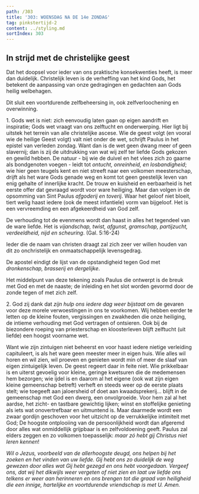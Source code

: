 ```yaml
---
path: /303
title: '303: WOENSDAG NA DE 14e ZONDAG'
tag: pinkstertijd-2
content: ../styling.md
sortIndex: 303
---
```


## In strijd met de christelijke geest

Dat het doopsel voor ieder van ons praktische konsekwenties heeft, is meer dan duidelijk. Christelijk leven is de verheffing van het kind Gods, het betekent de aanpassing van onze gedragingen en gedachten aan Gods heilig welbehagen.

Dit sluit een voortdurende zelfbeheersing in, ook zelfverloochening en overwinning.

1\. Gods wet is niet: zich eenvoudig laten gaan op eigen aandrift en inspiratie; Gods wet vraagt van ons zelftucht en onderwerping. Hier ligt bij uitstek het terrein van alle christelijke ascese. Wie de geest volgt (en vooral wie de heilige Geest volgt) valt niet onder de wet, schrijft Paulus in het epistel van verleden zondag. Want dan is de wet geen dwang meer of geen slavernij; dan is zij de uitdrukking van wat wij zelf ter liefde Gods gekozen en gewild hebben. De natuur - bij wie de duivel en het vlees zich zo gaarne als bondgenoten voegen - leidt tot _ontucht, onreinheid, en losbandigheid_; wie hier geen teugels kent en niet streeft naar een volkomen meesterschap, drijft als het ware Gods genade weg en komt tot geen geestelijk leven van enig gehalte of innerlijke kracht. De trouw en kuisheid en eerbaarheid is het eerste offer dat gevraagd wordt voor ware heiliging. Maar dan volgen in de opsomming van Sint Paulus _afgoderij en toverij_. Waar het geloof niet bloeit, tiert welig haast iedere (ook de meest infantiele) vorm van bijgeloof. Het is een vervreemding en een afgekeerdheid van God zelf.

De verhouding tot de evenmens wordt dan haast in alles het tegendeel van de ware liefde. Het is _vijandschap, twist, afgunst, gramschap, partijzucht, verdeeldheid, nijd en scheuring_. (Gal. 5:16-24)

Ieder die de naam van christen draagt zal zich zeer ver willen houden van dit zo onchristelijk en onmaatschappelijk levensgedrag.

De apostel eindigt de lijst van de opstandigheid tegen God met _dronkenschap, brasserij en dergelijke_.

Het middelpunt van deze tekening zoals Paulus die ontwerpt is de breuk met God en met de naaste; de inleiding en het slot worden gevormd door de zonde tegen of met zich zelf.

2\. God zij dank dat _zijn hulp ons iedere dag weer bijstaat_ om de gevaren voor deze morele verwoestingen in ons te voorkomen. Wij hebben eerder te letten op de kleine fouten, vergissingen en zwakheden die onze heiliging, de intieme verhouding met God vertragen of ontsieren. Ook bij de biezondere roeping van priesterschap en kloosterleven blijft zelftucht (uit liefde) een hoogst voorname wet.

Want wie zijn zintuigen niet beheerst en voor haast iedere nietige verleiding capituleert, is als het ware geen meester meer in eigen huis. Wie alles wil horen en wil zien, wil proeven en genieten wordt min of meer de slaaf van eigen zintuigelijk leven. De geest regeert daar in feite niet. Wie prikkelbaar is en uiterst gevoelig voor kleine, geringe kwetsuren die de medemensen hem bezorgen; wie ijdel is en daarom al het eigene (ook wat zijn eigen kleine gemeenschap betreft) verheft en steeds weer op de eerste plaats stelt; wie toegeeft aan jaloersheid of doet aan kwaadsprekerij... blijft in de gemeenschap met God een dwerg, een onvolgroeide. Voor hem zal al het aardse, het zicht- en tastbare gewichtig lijken; winst en stoffelijke genieting als iets wat onovertrefbaar en uitmuntend is. Maar daarmede wordt een zwaar gordijn geschoven voor het uitzicht op de verrukkelijke intimiteit met God; De hoogste ontplooiing van de persoonlijkheid wordt dan afgeremd door alles wat onmiddellijk grijpbaar is en zelfvoldoening geeft. Paulus zal elders zeggen en zo volkomen toepasselijk: _maar zó hebt gij Christus niet leren kennen_!

_Wil o Jezus, voorbeeld van de allerhoogste deugd, ons helpen bij het zoeken en het vinden van uw liefde. Gij hebt ons zo duidelijk de weg gewezen door alles wat Gij hebt gezegd en ons hebt voorgedaan. Vergeef ons, dat wij het dikwijls weer vergeten of niet zien en laat uw liefde ons telkens er weer aan herinneren en ons brengen tot die graad van heiligheid die een innige, hartelijke en voortdurende vriendschap is met U. Amen._

